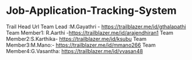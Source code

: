 # Job-Application-Tracking-System
Trail Head Url
Team Lead :M.Gayathri - https://trailblazer.me/id/gthalapathi
Team Member1: R.Aarthi -https://trailblazer.me/id/arajendhiran1
Team Member2:S.Karthika- https://trailblazer.me/id/ksubu
Team Member3:M.Mano:- https://trailblazer.me/id/mmano266
Team Member4:G.Vasantha: https://trailblazer.me/id/vvasan48
